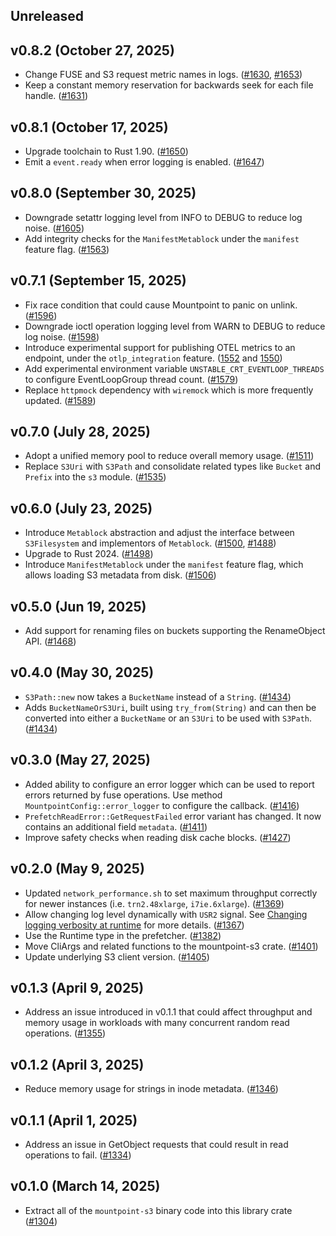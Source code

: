 ## Unreleased

## v0.8.2 (October 27, 2025)

* Change FUSE and S3 request metric names in logs. ([#1630](https://github.com/awslabs/mountpoint-s3/pull/1630), [#1653](https://github.com/awslabs/mountpoint-s3/pull/1653))
* Keep a constant memory reservation for backwards seek for each file handle. ([#1631](https://github.com/awslabs/mountpoint-s3/pull/1631))

## v0.8.1 (October 17, 2025)

* Upgrade toolchain to Rust 1.90. ([#1650](https://github.com/awslabs/mountpoint-s3/pull/1650))
* Emit a `event.ready` when error logging is enabled. ([#1647](https://github.com/awslabs/mountpoint-s3/pull/1647))

## v0.8.0 (September 30, 2025)

* Downgrade setattr logging level from INFO to DEBUG to reduce log noise. ([#1605](https://github.com/awslabs/mountpoint-s3/pull/1605))
* Add integrity checks for the  `ManifestMetablock` under the `manifest` feature flag. ([#1563](https://github.com/awslabs/mountpoint-s3/pull/1563))

## v0.7.1 (September 15, 2025)

* Fix race condition that could cause Mountpoint to panic on unlink. ([#1596](https://github.com/awslabs/mountpoint-s3/pull/1596))
* Downgrade ioctl operation logging level from WARN to DEBUG to reduce log noise. ([#1598](https://github.com/awslabs/mountpoint-s3/pull/1598))
* Introduce experimental support for publishing OTEL metrics to an endpoint, under the `otlp_integration` feature. ([1552](https://github.com/awslabs/mountpoint-s3/pull/1552) and [1550](https://github.com/awslabs/mountpoint-s3/pull/1550))
* Add experimental environment variable `UNSTABLE_CRT_EVENTLOOP_THREADS` to configure EventLoopGroup thread count. ([#1579](https://github.com/awslabs/mountpoint-s3/pull/1579))
* Replace `httpmock` dependency with `wiremock` which is more frequently updated. ([#1589](https://github.com/awslabs/mountpoint-s3/pull/1589))

## v0.7.0 (July 28, 2025)

* Adopt a unified memory pool to reduce overall memory usage. ([#1511](https://github.com/awslabs/mountpoint-s3/pull/1511))
* Replace `S3Uri` with `S3Path` and consolidate related types like `Bucket` and `Prefix` into the `s3` module.
  ([#1535](https://github.com/awslabs/mountpoint-s3/pull/1535))

## v0.6.0 (July 23, 2025)

* Introduce `Metablock` abstraction and adjust the interface between `S3Filesystem` and implementors of `Metablock`. ([#1500](https://github.com/awslabs/mountpoint-s3/pull/1500), [#1488](https://github.com/awslabs/mountpoint-s3/pull/1488))
* Upgrade to Rust 2024. ([#1498](https://github.com/awslabs/mountpoint-s3/pull/1498))
* Introduce `ManifestMetablock` under the `manifest` feature flag, which allows loading S3 metadata from disk. ([#1506](https://github.com/awslabs/mountpoint-s3/pull/1506))

## v0.5.0 (Jun 19, 2025)

* Add support for renaming files on buckets supporting the RenameObject API. ([#1468](https://github.com/awslabs/mountpoint-s3/pull/1468))

## v0.4.0 (May 30, 2025)

* `S3Path::new` now takes a `BucketName` instead of a `String`. ([#1434](https://github.com/awslabs/mountpoint-s3/pull/1434))
* Adds `BucketNameOrS3Uri`, built using `try_from(String)` and can then be converted into either a `BucketName` or an `S3Uri` to be used with `S3Path`. ([#1434](https://github.com/awslabs/mountpoint-s3/pull/1434))

## v0.3.0 (May 27, 2025)

* Added ability to configure an error logger which can be used to report errors returned by fuse operations. Use method `MountpointConfig::error_logger` to configure the callback. ([#1416](https://github.com/awslabs/mountpoint-s3/pull/1416))
* `PrefetchReadError::GetRequestFailed` error variant has changed. It now contains an additional field `metadata`. ([#1411](https://github.com/awslabs/mountpoint-s3/pull/1411))
* Improve safety checks when reading disk cache blocks. ([#1427](https://github.com/awslabs/mountpoint-s3/pull/1427))

## v0.2.0 (May 9, 2025)

* Updated `network_performance.sh` to set maximum throughput correctly for newer instances (i.e. `trn2.48xlarge`, `i7ie.6xlarge`).
  ([#1369](https://github.com/awslabs/mountpoint-s3/pull/1369))
* Allow changing log level dynamically with `USR2` signal. See [Changing logging verbosity at runtime](https://github.com/awslabs/mountpoint-s3/blob/main/doc/LOGGING.md#changing-logging-verbosity-at-runtime) for more details. ([#1367](https://github.com/awslabs/mountpoint-s3/pull/1367))
* Use the Runtime type in the prefetcher. ([#1382](https://github.com/awslabs/mountpoint-s3/pull/1382))
* Move CliArgs and related functions to the mountpoint-s3 crate. ([#1401](https://github.com/awslabs/mountpoint-s3/pull/1401))
* Update underlying S3 client version. ([#1405](https://github.com/awslabs/mountpoint-s3/pull/1405/))

## v0.1.3 (April 9, 2025)

* Address an issue introduced in v0.1.1 that could affect throughput and memory usage in
  workloads with many concurrent random read operations.
  ([#1355](https://github.com/awslabs/mountpoint-s3/pull/1355))

## v0.1.2 (April 3, 2025)

* Reduce memory usage for strings in inode metadata.
  ([#1346](https://github.com/awslabs/mountpoint-s3/pull/1346))

## v0.1.1 (April 1, 2025)

* Address an issue in GetObject requests that could result in read operations to fail.
  ([#1334](https://github.com/awslabs/mountpoint-s3/pull/1334))

## v0.1.0 (March 14, 2025)

* Extract all of the `mountpoint-s3` binary code into this library crate
  ([#1304](https://github.com/awslabs/mountpoint-s3/pull/1304))

